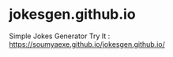 # jokesgen.github.io
Simple Jokes Generator
Try It : https://soumyaexe.github.io/jokesgen.github.io/
